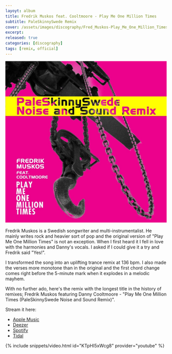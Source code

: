 ```yaml
---
layoyt: album
title: Fredrik Muskos feat. Cooltmoore - Play Me One Million Times
subtitle: PaleSkinnySwede Remix
cover: /assets/images/discography/Fred_Muskos-Play_Me_One_Million_Times_PaleSkinnySwede_Remix/Fred_Muskos_feat_Daniel_Cooltmoore-Play_Me_One_Million_Times_PaleSkinnySwede_Remix.jpg
excerpt: 
released: true
categories: [discography]
tags: [remix, official]
---
```


![Fredrik Muskos feat. Cooltmoore - Play Me One Million Times (PaleSkinnySwede Remix)](/assets/images/discography/Fred_Muskos-Play_Me_One_Million_Times_PaleSkinnySwede_Remix/Fred_Muskos_feat_Daniel_Cooltmoore-Play_Me_One_Million_Times_PaleSkinnySwede_Remix.jpg)

Fredrik Muskos is a Swedish songwriter and multi-instrumentalist. He mainly writes rock and heavier sort of pop and the original version of "Play Me One Million Times" is not an exception. When I first heard it I fell in love with the harmonies and Danny's vocals. I asked if I could give it a try and Fredrik said "Yes!".

I transformed the song into an uplifting trance remix at 136 bpm. I also made the verses more monotone than in the original and the first chord change comes right before the 5-minute mark when it explodes in a melodic mayhem.

With no further ado, here's the remix with the longest title in the history of remixes;
Fredrik Muskos featuring Danny Cooltmoore - "Play Me One Million Times (PaleSkinnySwede Noise and Sound Remix)".

Stream it here:
- [Apple Music](music.apple.com/us/album/play-me-one-million-times-feat-danny-cooltmoore-paleskinnyswede/1732942428)
- [Deezer](deezer.com/sv/album/552495112)
- [Spotify](open.spotify.com/album/4BdbIyUqhPT5wRQF1kGJAh?si=IA542tWbRl2z6D0lDNvJaA)
- [Tidal](tidal.com/browse/track/348098766)

{% include snippets/video.html id="KTpHI5xWcg8" provider="youtube" %}
